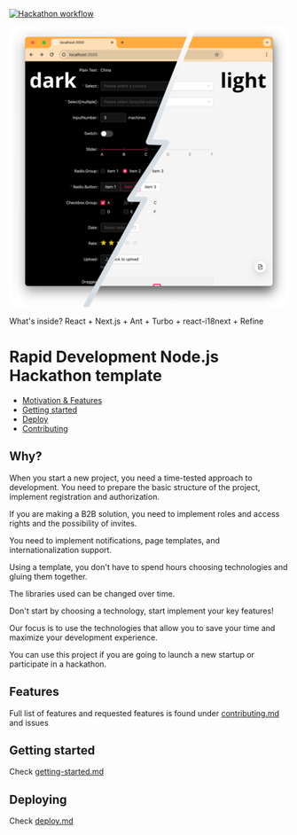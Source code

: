 [![Hackathon workflow](https://image.shutterstock.com/image-vector/banner-hackathon-design-sprintlike-event-260nw-1418226719.jpg)](https://drive.google.com/drive/folders/1Srw2T91_rRLTWgJc-Zh693hhbD2JS6Yh)

![form example](./docs/_img/01-form-example.png)

What's inside? React + Next.js + Ant + Turbo + react-i18next + Refine

# Rapid Development Node.js Hackathon template

- [Motivation & Features](#why)
- [Getting started](docs/getting-started.md)
- [Deploy](docs/deploy.md)
- [Contributing](docs/contributing.md)

## Why?

When you start a new project, you need a time-tested approach to development.
You need to prepare the basic structure of the project, implement registration and authorization.

If you are making a B2B solution, you need to implement roles and access rights and the possibility of invites.

You need to implement notifications, page templates, and internationalization support.

Using a template, you don't have to spend hours choosing technologies and gluing them together.

The libraries used can be changed over time.

Don't start by choosing a technology, start implement your key features!

Our focus is to use the technologies that allow you to save your time and maximize your development experience.

You can use this project if you are going to launch a new startup or participate in a hackathon.

## Features

Full list of features and requested features is found under [contributing.md](docs/contributing.md) and issues

## Getting started

Check [getting-started.md](docs/getting-started.md)

## Deploying

Check [deploy.md](docs/deploy.md)
